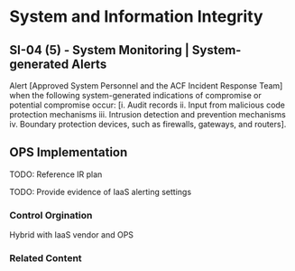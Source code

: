 # System and Information Integrity
## SI-04 (5) - System Monitoring | System-generated Alerts

Alert [Approved System Personnel and the ACF Incident Response Team] when the following system-generated indications of compromise or potential compromise occur:
[i. Audit records
ii. Input from malicious code protection mechanisms
iii. Intrusion detection and prevention mechanisms
iv. Boundary protection devices, such as firewalls, gateways, and routers].

## OPS Implementation

TODO: Reference IR plan

TODO: Provide evidence of IaaS alerting settings

### Control Orgination

Hybrid with IaaS vendor and OPS

### Related Content
